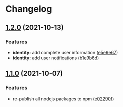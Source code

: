 # Changelog

## [1.2.0](https://www.github.com/animeapis/api-nodejs-client/compare/identity-v1.1.0...identity-v1.2.0) (2021-10-13)


### Features

* **identity:** add complete user information ([e5e9e67](https://www.github.com/animeapis/api-nodejs-client/commit/e5e9e67f83631a9b59141681431cf8adf939a5d8))
* **identity:** add user notifications ([b1e9b6d](https://www.github.com/animeapis/api-nodejs-client/commit/b1e9b6d8760005814de318c2ed9185f0ccf3643e))

## [1.1.0](https://www.github.com/animeapis/api-nodejs-client/compare/identity-v1.0.0...identity-v1.1.0) (2021-10-07)


### Features

* re-publish all nodejs packages to npm ([e02290f](https://www.github.com/animeapis/api-nodejs-client/commit/e02290fa767b60f77fabeabe23697ea51dda791a))
